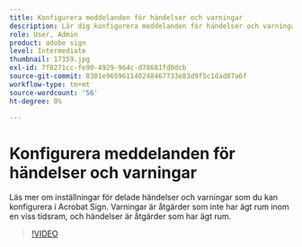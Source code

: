 ```yaml
---
title: Konfigurera meddelanden för händelser och varningar
description: Lär dig konfigurera meddelanden för händelser och varningar
role: User, Admin
product: adobe sign
level: Intermediate
thumbnail: 17359.jpg
exl-id: 7f8271cc-fe90-4929-964c-d78681fd0dcb
source-git-commit: 8301e965961140248467733e83d9f5c1dad87a6f
workflow-type: tm+mt
source-wordcount: '56'
ht-degree: 0%

---
```


# Konfigurera meddelanden för händelser och varningar

Läs mer om inställningar för delade händelser och varningar som du kan konfigurera i Acrobat Sign. Varningar är åtgärder som inte har ägt rum inom en viss tidsram, och händelser är åtgärder som har ägt rum.

>[!VIDEO](https://video.tv.adobe.com/v/343589?hidetitle=true)
